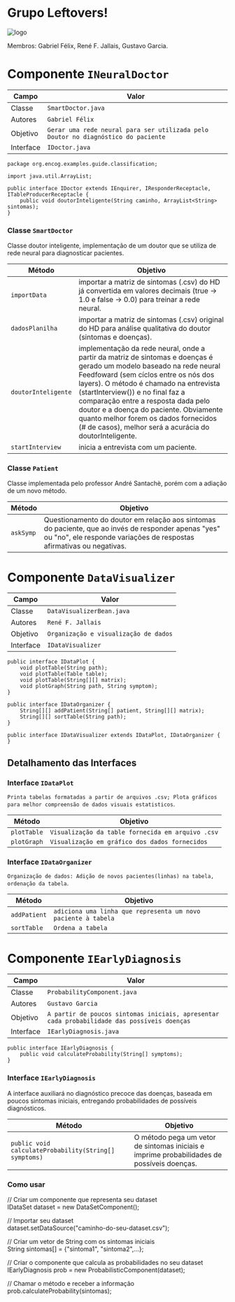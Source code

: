 # Grupo Leftovers!
![logo](https://i.ibb.co/8z6F13t/fefe.jpg)

Membros: Gabriel Félix, René F. Jallais, Gustavo Garcia.

# Componente `INeuralDoctor`

Campo | Valor
----- | -----
Classe | `SmartDoctor.java`
Autores | `Gabriel Félix`
Objetivo | `Gerar uma rede neural para ser utilizada pelo Doutor no diagnóstico do paciente`
Interface | `IDoctor.java`
~~~
package org.encog.examples.guide.classification;

import java.util.ArrayList;

public interface IDoctor extends IEnquirer, IResponderReceptacle, ITableProducerReceptacle {
    public void doutorInteligente(String caminho, ArrayList<String> sintomas);
}

~~~

### Classe `SmartDoctor`
Classe doutor inteligente, implementação de um doutor que se utiliza de rede neural para diagnosticar pacientes.

Método | Objetivo
-------| --------
`importData` | importar a matriz de sintomas (.csv) do HD já convertida em valores decimais (true -> 1.0 e false -> 0.0) para treinar a rede neural.
`dadosPlanilha` | importar a  matriz de sintomas (.csv) original do HD para análise qualitativa do doutor (sintomas e doenças).
`doutorInteligente` | implementação da rede neural, onde a partir da matriz de sintomas e doenças é gerado um modelo baseado na rede neural Feedfoward (sem cíclos entre os nós dos layers). O método é chamado na entrevista (startInterview()) e no final faz a comparação entre a resposta dada pelo doutor e a doença do paciente. Obviamente quanto melhor forem os dados fornecidos (# de casos), melhor será a acurácia do doutorInteligente. 
`startInterview` | inicia a entrevista com um paciente.

### Classe `Patient`
Classe implementada pelo professor André Santachè, porém com a adiação de um novo método.

Método | Objetivo
-------| --------
`askSymp` | Questionamento do doutor em relação aos sintomas do paciente, que ao invés de responder apenas "yes" ou "no", ele responde variações de respostas afirmativas ou negativas.

# Componente `DataVisualizer`

Campo | Valor
----- | -----
Classe | `DataVisualizerBean.java`
Autores | `René F. Jallais`
Objetivo | `Organização e visualização de dados`
Interface | `IDataVisualizer`
~~~
public interface IDataPlot {
    void plotTable(String path);
    void plotTable(Table table);
    void plotTable(String[][] matrix);
    void plotGraph(String path, String symptom);
}

public interface IDataOrganizer {
    String[][] addPatient(String[] patient, String[][] matrix);
    String[][] sortTable(String path);
}

public interface IDataVisualizer extends IDataPlot, IDataOrganizer {
}
~~~

## Detalhamento das Interfaces

### Interface `IDataPlot`
`Printa tabelas formatadas a partir de arquivos .csv; Plota gráficos para melhor compreensão de dados visuais estatisticos`.

Método | Objetivo
-------| --------
`plotTable` | `Visualização da table fornecida em arquivo .csv`
`plotGraph` | `Visualização em gráfico dos dados fornecidos`

### Interface `IDataOrganizer`
`Organização de dados: Adição de novos pacientes(linhas) na tabela, ordenação da tabela`.

Método | Objetivo
-------| --------
`addPatient` | `adiciona uma linha que representa um novo paciente à tabela`
`sortTable` | `Ordena a tabela`


# Componente `IEarlyDiagnosis`

Campo | Valor
----- | -----
Classe | `ProbabilityComponent.java`
Autores | `Gustavo Garcia`
Objetivo | `A partir de poucos sintomas iniciais, apresentar cada probabilidade das possíveis doenças`
Interface | `IEarlyDiagnosis.java`
~~~
public interface IEarlyDiagnosis {
    public void calculateProbability(String[] symptoms);
}
~~~

### Interface `IEarlyDiagnosis`
A interface auxiliará no diagnóstico precoce das doenças, baseada em poucos sintomas iniciais, entregando probabilidades de possíveis diagnósticos.

Método | Objetivo
-------| --------
`public void calculateProbability(String[] symptoms)` | O método pega um vetor de sintomas iniciais e imprime probabilidades de possíveis doenças.

### Como usar

// Criar um componente que representa seu dataset<br>
IDataSet dataset = new DataSetComponent();

// Importar seu dataset<br>
dataset.setDataSource("caminho-do-seu-dataset.csv");

// Criar um vetor de String com os sintomas iniciais<br>
String sintomas[] = {"sintoma1", "sintoma2",...};

// Criar o componente que calcula as probabilidades no seu dataset<br>
IEarlyDiagnosis prob = new ProbabilisticComponent(dataset);

// Chamar o método e receber a informação<br>
prob.calculateProbability(sintomas);
